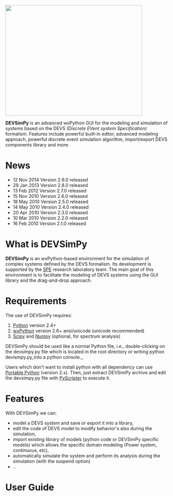 <a href='http://www.youtube.com/watch?feature=player_embedded&v=_hd3JaRVxEI' target='_blank'><img src='http://img.youtube.com/vi/_hd3JaRVxEI/0.jpg' width='425' height=344 /></a>

**DEVSimPy** is an advanced wxPython GUI for the modeling and simulation of systems based on the DEVS _(Discrete EVent system Specification)_ formalism. Features include powerful built-in editor, advanced modeling approach, powerful discrete event simulation algorithm, import/export DEVS components library and more.

# News #
  * 12 Nov 2014 Version 2.9.0 released
  * 29 Jan 2013 Version 2.8.0 released
  * 13 Feb 2012 Version 2.7.0 released
  * 15 Nov 2010 Version 2.6.0 released
  * 18 May 2010 Version 2.5.0 released
  * 14 May 2010 Version 2.4.0 released
  * 20 Apr 2010 Version 2.3.0 released
  * 10 Mar 2010 Version 2.2.0 released
  * 16 Feb 2010 Version 2.1.0 released

# What is DEVSimPy #

**DEVSimPy** is an wxPython-based environment for the simulation of complex systems defined by the DEVS formalism. Its development is supported by the [SPE](http://spe.univ-corse.fr) research laboratory team. The main goal of this environment is to facilitate the modeling of DEVS systems using the GUI library and the drag-and-drop approach.

# Requirements #

The use of DEVSimPy requires:

  1. [Python](http://python.org) version 2.4+
  1. [wxPython](http://wxpython.org) version 2.6+ ansi/unicode (unicode recommended)
  1. [Scipy](http://scipy.org) and [Numpy](http://numpy.scipy.org) (optional, for spectrum analysis)

DEVSimPy should be used like a normal Python file, i.e., double-clicking on the devsimpy.py file which is located in the root directory or writing python devismpy.py_into a python console._

Users which don't want to install python with all dependency can use [Portable Python](http://portablepython.com/) (version 2.x). Then, just extract DEVSimPy archive and edit the devsimpy.py file with [PyScripter](https://code.google.com/p/pyscripter/) to execute it.

# Features #

With DEVSimPy we can:

  * model a DEVS system and save or export it into a library,
  * edit the code of DEVS model to modify behavior's also during the simulation,
  * import existing library of models (python code or DEVSimPy specific models) which allows the specific domain modeling (Power system, continuous, etc),
  * automatically simulate the system and perform its analysis during the simulation (with the suspend option)
  * ..

# User Guide #
